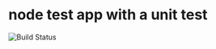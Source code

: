 node test app with a unit test
===
![Build Status](http://app.wercker.com/status/10fcdd01-5393-4507-a43a-aa891d634e19)
